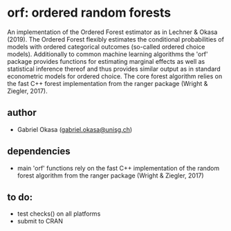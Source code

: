 # orf: ordered random forests

An implementation of the Ordered Forest estimator
as in Lechner & Okasa (2019). The Ordered Forest flexibly
estimates the conditional probabilities of models with ordered
categorical outcomes (so-called ordered choice models).
Additionally to common machine learning algorithms the 'orf'
package provides functions for estimating marginal effects as well
as statistical inference thereof and thus provides similar output
as in standard econometric models for ordered choice. The core
forest algorithm relies on the fast C++ forest implementation
from the ranger package (Wright & Ziegler, 2017).

## author

- Gabriel Okasa (gabriel.okasa@unisg.ch)

## dependencies

- main 'orf' functions rely on the fast C++ implementation of the 
random forest algorithm from the ranger package (Wright & Ziegler, 2017)

## to do:

- test checks() on all platforms
- submit to CRAN

